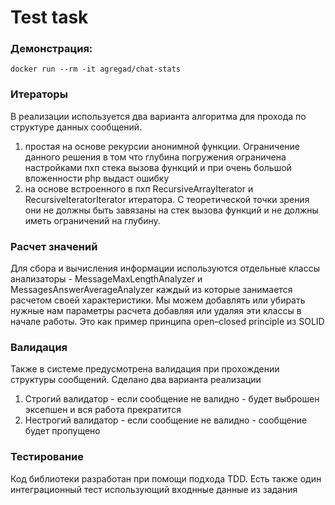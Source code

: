 Test task
=========

### Демонстрация:

`docker run --rm -it agregad/chat-stats`

### Итераторы

В реализации используется два варианта алгоритма для прохода по структуре данных сообщений.
1) простая на основе рекурсии анонимной функции. Ограничение данного решения в том что глубина погружения ограничена настройками пхп стека вызова функций и при очень большой вложенности php выдаст ошибку
2) на основе встроенного в пхп RecursiveArrayIterator и RecursiveIteratorIterator итератора. С теоретической точки зрения они не должны быть завязаны на стек вызова функций и не должны иметь ограничений на глубину.

### Расчет значений 

Для сбора и вычисления информации используются отдельные классы анализаторы - MessageMaxLengthAnalyzer и MessagesAnswerAverageAnalyzer каждый из которые занимается расчетом своей характеристики.
Мы можем добавлять или убирать нужные нам параметры расчета добавляя или удаляя эти классы в начале работы. Это как пример принципа open–closed principle из SOLID

### Валидация 

Также в системе предусмотрена валидация при прохождении структуры сообщений.
Сделано два варианта реализации
1) Строгий валидатор - если сообщение не валидно - будет выброшен эксепшен и вся работа прекратится
2) Нестрогий валидатор - если сообщение не валидно - сообщение будет пропущено

### Тестирование

Код библиотеки разработан при помощи подхода TDD. Есть также один интеграционный тест использующий входнные данные из задания
